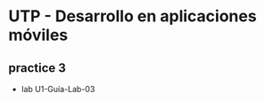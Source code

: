 UTP - __Desarrollo en aplicaciones móviles__
==========================================

## practice 3
* lab U1-Guía-Lab-03


